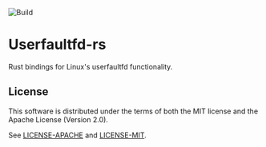 ![Build](https://github.com/fastly/userfaultfd-rs/workflows/Rust/badge.svg)

# Userfaultfd-rs
Rust bindings for Linux's userfaultfd functionality.

## License

This software is distributed under the terms of both the MIT license and the Apache License (Version 2.0).

See [LICENSE-APACHE](LICENSE-APACHE) and [LICENSE-MIT](LICENSE-MIT).


